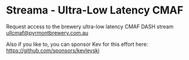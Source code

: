 # Streama - Ultra-Low Latency CMAF
Request access to the brewery ultra-low latency CMAF DASH stream
ullcmaf@pyrmontbrewery.com.au

Also if you like to, you can sponsor Kev for this effort here:
https://github.com/sponsors/kevleyski
